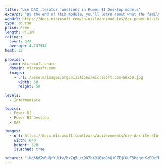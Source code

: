 ```yaml
---
title: "Use DAX iterator functions in Power BI Desktop models"
excerpt: "By the end of this module, you’ll learn about what the family of iterator functions can do and how to use them in your DAX calculations. Calculations will include custom summarizations, ranking, and concatenation."
webUrl: https://docs.microsoft.com/en-us/learn/modules/dax-power-bi-iterator-functions/
type: course
price: Free
length: PT12M
ratings:
  count: 242
  average: 4.747934
heat: 53

provider:
  name: Microsoft Learn
  domain: microsoft.com
  images:
    - url: /assets/images/organizations/microsoft.com-50x50.jpg
      width: 50
      height: 50

levels:
  - Intermediate

topics:
  - Power BI
  - Power BI Desktop
  - DAX

images:
  - url: https://docs.microsoft.com/learn/achievements/use-dax-iterator-functions-power-bi-desktop-social.png
    width: 640
    height: 320
    isCached: true

secured: "iWg56dXyRUQrYUiPv/bz7g5Lc/O87bX91BboObQ1GZFjCKUF5hqqxnKzEDefDAPosvouWHG1c4ucAXMYnSeV2yZynTwGoekpDW2UyD29fSM0hxexe2Cq01uIAyXGmRf0RpNk5RGsviuEPzQLOARi/6nZv7EOoQ9J1IegnWF6pUDjYkxpPq78VINYh1LUYRZ/bECYuwyATE9ExYZ46KVbj3X2pyJ8uQYvNaejtZMuwZXK2XISthoBW03M2amBI+57HsgYFJiNOf/zoljM+Uuj6zGAlzNy8xFM7Y6Z9XnFCqWDxDAAfsqgVTq2y0v5hpRf7GH5ZkMkV9SVsdwB8HUmFmliA8WQ+rJxf4r41n8nUxOocfQmVkXIUXXxdsYKntWdFew8/vBot0FIJD22QGLGNmSuq8EL5lO0+omF4aX7+oo=;MTahMP28siIg7DnO2CB3qA=="
---
```


